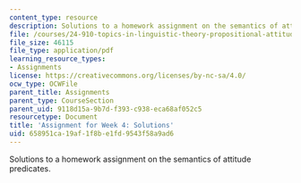 ```yaml
---
content_type: resource
description: Solutions to a homework assignment on the semantics of attitude predicates.
file: /courses/24-910-topics-in-linguistic-theory-propositional-attitudes-spring-2009/658951ca19af1f8be1fd9543f58a9ad6_MIT24_910s09_sol_assn03.pdf
file_size: 46115
file_type: application/pdf
learning_resource_types:
- Assignments
license: https://creativecommons.org/licenses/by-nc-sa/4.0/
ocw_type: OCWFile
parent_title: Assignments
parent_type: CourseSection
parent_uid: 9118d15a-9b7d-f393-c938-eca68af052c5
resourcetype: Document
title: 'Assignment for Week 4: Solutions'
uid: 658951ca-19af-1f8b-e1fd-9543f58a9ad6
---
```

Solutions to a homework assignment on the semantics of attitude predicates.
